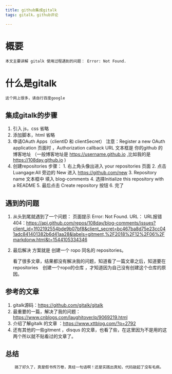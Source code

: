 ```yaml
---
title: github集成gitalk
tags: gitalk，github评论

---
```


# 概要
 	本文主要讲解 gitalk 使用过程遇到的问题： Error: Not Found.

# 什么是gitalk

	这个网上很多，请自行百度google

## 集成gitalk的步骤

  1. 引入 js，css 
     省略
  2. 添加脚本，html 
    省略
  3. 申请OAuth Apps（clientID 和 clientSecret）
    注意：Register a new OAuth application 页面时 ，Authorization callback URL 文本框是 你的github 的博客地址 （一般博客地址是 https://username.github.io ,比如我的是 https://108day.github.io )
  4. 创建repositories 
    步骤：
               1. 右上角头像出进入 your repositories 页面
               2. 点击 Luangage:All 旁边的 New 进入 https://github.com/new
               3. Repository name 文本框中 填入 blog-comments 
               4. 选择Initialize this repository with a README
               5. 最后点击 Create repository 按钮 
               6. 完了
               
## 遇到的问题

  1. 从头到尾就遇到了一个问题：
	页面提示 Error: Not Found. URL：
    URL报错 404：https://api.github.com/repos/108day/blog-comments/issues?client_id=1f02192554bde9b07bf8&client_secret=bc467ba8d75e23cc041adc841401382b6d41aa28&labels=gitment,%2F2018%2F12%2F06%2Fmarkdonw.html&t=1544105334346 

  2. 最后解决 方案就是 创建一个 ropo 同名的 repositories。


		看了很多文章，结果都没有解决我的问题，知道看了一篇文章之后，知道要在　repositories　创建一个ropo的仓库 ，才知道因为自己没有创建这个仓库的原因。

## 参考的文章

  1. gitalk源码：https://github.com/gitalk/gitalk 
  2. 最重要的一篇，解决了我的问题：https://www.cnblogs.com/laughitover/p/9069219.html 
  3. 介绍了解gitalk 的文章 ：https://www.xttblog.com/?p=2792 
  4. 还有其他的一些gitment ，disqus 的文章，也看了些，在这里因为不是用的这两个所以就不贴看过的文章了。

## 总结

		搞了好久了，真是假书传万卷，真经一句话啊！还是实践出真知，代码敲起了没有毛病。


